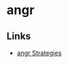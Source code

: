 # angr

## Links

- [angr Strategies](https://github.com/bordig-f/angr-strategies/blob/master/angr_strategies.md)
